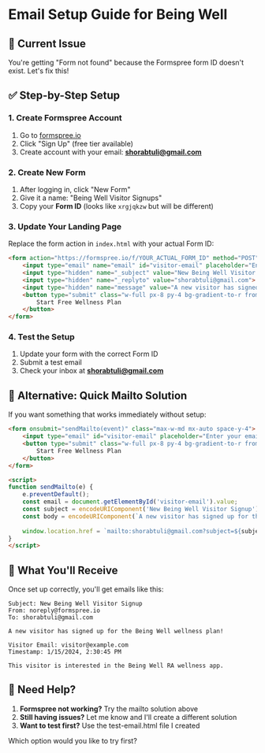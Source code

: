 # Email Setup Guide for Being Well

## 🚨 Current Issue
You're getting "Form not found" because the Formspree form ID doesn't exist. Let's fix this!

## ✅ Step-by-Step Setup

### 1. Create Formspree Account
1. Go to [formspree.io](https://formspree.io)
2. Click "Sign Up" (free tier available)
3. Create account with your email: **shorabtuli@gmail.com**

### 2. Create New Form
1. After logging in, click "New Form"
2. Give it a name: "Being Well Visitor Signups"
3. Copy your **Form ID** (looks like `xrgjqkzw` but will be different)

### 3. Update Your Landing Page
Replace the form action in `index.html` with your actual Form ID:

```html
<form action="https://formspree.io/f/YOUR_ACTUAL_FORM_ID" method="POST" id="email-form" class="max-w-md mx-auto space-y-4">
    <input type="email" name="email" id="visitor-email" placeholder="Enter your email address" required class="w-full px-6 py-4 bg-white border border-gray-300 rounded-xl text-gray-900 placeholder-gray-500 focus:outline-none focus:border-primary focus:ring-2 focus:ring-primary/20">
    <input type="hidden" name="_subject" value="New Being Well Visitor Signup">
    <input type="hidden" name="_replyto" value="shorabtuli@gmail.com">
    <input type="hidden" name="message" value="A new visitor has signed up for the Being Well wellness plan!">
    <button type="submit" class="w-full px-8 py-4 bg-gradient-to-r from-purple-600 to-purple-700 text-white font-semibold rounded-xl shadow-lg hover:shadow-xl transform hover:-translate-y-1 transition-all duration-200">
        Start Free Wellness Plan
    </button>
</form>
```

### 4. Test the Setup
1. Update your form with the correct Form ID
2. Submit a test email
3. Check your inbox at **shorabtuli@gmail.com**

## 🎯 Alternative: Quick Mailto Solution

If you want something that works immediately without setup:

```html
<form onsubmit="sendMailto(event)" class="max-w-md mx-auto space-y-4">
    <input type="email" id="visitor-email" placeholder="Enter your email address" required class="w-full px-6 py-4 bg-white border border-gray-300 rounded-xl text-gray-900 placeholder-gray-500 focus:outline-none focus:border-primary focus:ring-2 focus:ring-primary/20">
    <button type="submit" class="w-full px-8 py-4 bg-gradient-to-r from-purple-600 to-purple-700 text-white font-semibold rounded-xl shadow-lg hover:shadow-xl transform hover:-translate-y-1 transition-all duration-200">
        Start Free Wellness Plan
    </button>
</form>

<script>
function sendMailto(e) {
    e.preventDefault();
    const email = document.getElementById('visitor-email').value;
    const subject = encodeURIComponent('New Being Well Visitor Signup');
    const body = encodeURIComponent(`A new visitor has signed up for the Being Well wellness plan!\n\nVisitor Email: ${email}\n\nTimestamp: ${new Date().toLocaleString()}`);
    
    window.location.href = `mailto:shorabtuli@gmail.com?subject=${subject}&body=${body}`;
}
</script>
```

## 📧 What You'll Receive

Once set up correctly, you'll get emails like this:

```
Subject: New Being Well Visitor Signup
From: noreply@formspree.io
To: shorabtuli@gmail.com

A new visitor has signed up for the Being Well wellness plan!

Visitor Email: visitor@example.com
Timestamp: 1/15/2024, 2:30:45 PM

This visitor is interested in the Being Well RA wellness app.
```

## 🔧 Need Help?

1. **Formspree not working?** Try the mailto solution above
2. **Still having issues?** Let me know and I'll create a different solution
3. **Want to test first?** Use the test-email.html file I created

Which option would you like to try first? 